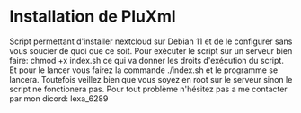 # Installation de PluXml
Script permettant d'installer nextcloud sur Debian 11 et de le configurer sans vous soucier de quoi que ce soit. Pour exécuter le script sur un serveur bien faire: chmod +x index.sh ce qui va donner les droits d'exécution du script. Et pour le lancer vous fairez la commande ./index.sh et le programme se lancera. Toutefois veillez bien que vous soyez en root sur le serveur sinon le script ne fonctionera pas. Pour tout problème n'hésitez pas a me contacter par mon dicord: lexa_6289
